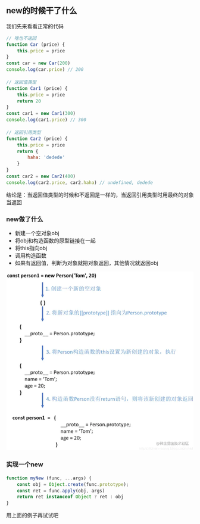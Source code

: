 ## new的时候干了什么

我们先来看看正常的代码

```js
// 啥也不返回
function Car (price) {
    this.price = price
}
const car = new Car(200)
console.log(car.price) // 200

// 返回值类型
function Car1 (price) {
    this.price = price
    return 20
}
const car1 = new Car1(300)
console.log(car1.price) // 300

// 返回引用类型
function Car2 (price) {
    this.price = price
    return {
        haha: 'dedede'
    }
}
const car2 = new Car2(400)
console.log(car2.price, car2.haha) // undefined, dedede
```

结论是：当返回值类型的时候和不返回是一样的，当返回引用类型时用最终的对象当返回

### new做了什么
- 新建一个空对象obj
- 将obj和构造函数的原型链接在一起
- 将this指向obj
- 调用构造函数
- 如果有返回值，判断为对象就把对象返回，其他情况就返回obj

<img src="./new的时候干了什么.png">

### 实现一个new

```js
function myNew (func, ...args) {
    const obj = Object.create(func.prototype);
    const ret = func.apply(obj, args)
    return ret instanceof Object ? ret : obj
}
```

用上面的例子再试试吧